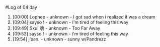 #Log of 04 day

1. [00:00] Lophee - unknown - I got sad when i realized it was a dream
1. [09:04] sayso ! - unknown - i'm tired of feeling this way
1. [09:49] Sxul 魂 - unknown - Too Far Away
1. [09:53] sayso ! - unknown - i'm tired of feeling this way
1. [19:54] j'san. - unknown - sunny w/Pandrezz
